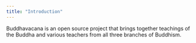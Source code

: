 ```yaml
---
title: "Introduction"
---
```

Buddhavacana is an open source project that brings together teachings of the Buddha and various teachers from all three branches of Buddhism.